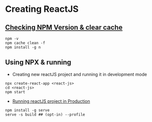 # Creating ReactJS

## [Checking NPM Version & clear cache](https://phoenixnap.com/kb/update-node-js-version)
```
npm -v
npm cache clean -f
npm install -g n
```

## Using NPX & running
- Creating new reactJS project and running it in development mode
```
npx create-react-app <react-js>
cd <react-js>
npm start
```
- [Running reactJS project in Production](https://create-react-app.dev/docs/production-build/)
```
npm install -g serve
serve -s build ## (opt-in) --profile 
```

